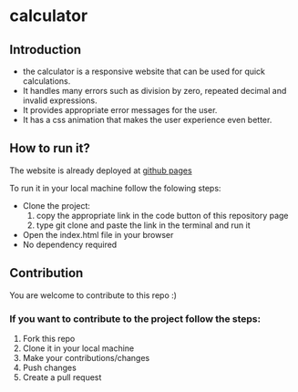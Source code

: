 # calculator

## Introduction
* the calculator is a responsive website that can be used for quick calculations.
* It handles many errors such as division by zero, repeated decimal and invalid expressions.
* It provides appropriate error messages for the user.
* It has a css animation that makes the user experience even better.

## How to run it?
 The website is already deployed at [github pages](https://nafisshy.github.io/calculator/ "Deployment Link")

To run it in your local machine follow the folowing steps:

* Clone the project: 
    1. copy the appropriate link in the code button of this repository page 
    2. type git clone and paste the link in the terminal and run it
* Open the index.html file in your browser
* No dependency required

## Contribution
You are welcome to contribute to this repo :)
### If you want to contribute to the project follow the steps:
1. Fork this repo
2. Clone it in your local machine 
3. Make your contributions/changes
4. Push changes
5. Create a pull request
